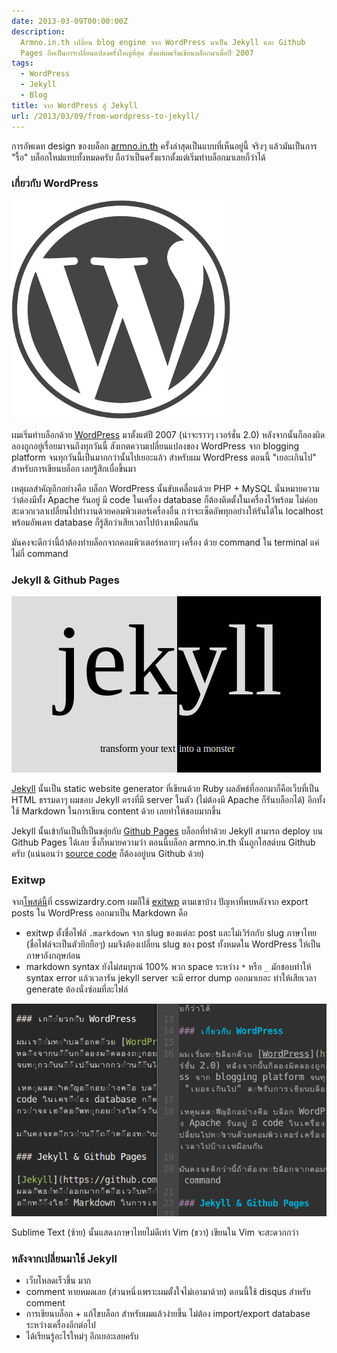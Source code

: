 ```yaml
---
date: 2013-03-09T00:00:00Z
description:
  Armno.in.th เปลี่ยน blog engine จาก WordPress มาเป็น Jekyll และ Github
  Pages ถือเป็นการเปลี่ยนแปลงครั้งใหญ่ที่สุด ตั้งแต่ผมเริ่มเขียนบล็อกมาเมื่อปี 2007
tags:
  - WordPress
  - Jekyll
  - Blog
title: จาก WordPress สู่ Jekyll
url: /2013/03/09/from-wordpress-to-jekyll/
---
```


การอัพเดท design ของบล็อก [armno.in.th](http://armno.in.th) ครั้งล่าสุดเป็นแบบที่เห็นอยู่นี้ จริงๆ แล้วมันเป็นการ "รื้อ" บล็อกใหม่แทบทั้งหมดครับ ถือว่าเป็นครั้งแรกตั้งแต่เริ่มทำบล็อกมาเลยก็ว่าได้

### เกี่ยวกับ WordPress

<div class="text-center">
  <img src="images/8540179341_f34d468c82_o.png" alt="WordPress Logo">
</div>

ผมเริ่มทำบล็อกด้วย [WordPress](http://wordpress.org) มาตั้งแต่ปี 2007 (น่าจะราวๆ เวอร์ชั่น 2.0) หลังจากนั้นก็ลองผิดลองถูกอยู่เรื่อยมาจนถึงทุกวันนี้ สังเกตความเปลี่ยนแปลงของ WordPress จาก blogging platform จนทุกวันนี้เป็นมากกว่านั้นไปเยอะแล้ว สำหรับผม WordPress ตอนนี้ "เยอะเกินไป" สำหรับการเขียนบล็อก เลยรู้สึกเบื่อขึ้นมา

เหตุผลสำคัญอีกอย่างคือ บล็อก WordPress นั้นขับเคลื่อนด้วย PHP + MySQL นั่นหมายความว่าต้องมีทั้ง Apache รันอยู่ มี code ในเครื่อง database ก็ต้องติดตั้งในเครื่องไว้พร้อม ไม่ค่อยสะดวกเวลาเปลี่ยนไปทำงานด้วยคอมพิวเตอร์เครื่องอื่น กว่าจะเซ็ตอัพทุกอย่างให้รันได้ใน localhost พร้อมอัพเดท database ก็รู้สึกว่าเสียเวลาไปบ้างเหมือนกัน

มันคงจะดีกว่านี้ถ้าต้องทำบล็อกจากคอมพิวเตอร์หลายๆ เครื่อง ด้วย command ใน terminal แค่ไม่กี่ command

### Jekyll & Github Pages

<div class="text-center">
  <img src="images/8540179349_5cb4d1be5f_o.png" alt="Jekyll Blog Engine">
</div>

[Jekyll](https://github.com/mojombo/jekyll) นั้นเป็น static website generator ที่เขียนด้วย Ruby ผลลัพธ์ที่ออกมาก็คือเว็บที่เป็น HTML ธรรมดาๆ ผมชอบ Jekyll ตรงที่มี server ในตัว (ไม่ต้องมี Apache ก็รันบล็อกได้) อีกทั้งใช้ Markdown ในการเขียน content ด้วย เลยทำให้ชอบมากขึ้น

Jekyll นั้นเข้ากันเป็นปี่เป็นขลุ่ยกับ [Github Pages](http://pages.github.com/) บล็อกที่ทำด้วย Jekyll สามารถ deploy บน Github Pages ได้เลย ซึ่งก็หมายความว่า ตอนนี้บล็อก armno.in.th นั้นถูกโฮสต์บน Github ครับ (แน่นอนว่า [source code](https://github.com/armno/armno.github.com) ก็ต้องอยู่บน Github ด้วย)

### Exitwp

จาก[โพสต์นี้](http://csswizardry.com/2012/12/a-new-css-wizardry/)ที่ csswizardry.com ผมก็ใช้ [exitwp](https://github.com/thomasf/exitwp) ตามเขาบ้าง ปัญหาที่พบหลังจาก export posts ใน WordPress ออกมาเป็น Markdown คือ

- exitwp ตั้งชื่อไฟล์ `.markdown` จาก slug ของแต่ละ post และไม่เวิร์กกับ slug ภาษาไทย (ชื่อไฟล์จะเป็นตัวยึกยือๆ) ผมจึงต้องเปลี่ยน slug ของ post ทั้งหมดใน WordPress ให้เป็นภาษาอังกฤษก่อน
- markdown syntax ยังไม่สมบูรณ์ 100% พวก space ระหว่าง `*` หรือ `_` มักชอบทำให้ syntax error แล้วเวลารัน jekyll server จะมี error dump ออกมาเยอะ ทำให้เสียเวลา generate ต้องนั่งซ่อมที่ละไฟล์

<div class="text-center">
  <img src="images/8541290168_e6cc784e3d_o.png" alt="Sublime Text vs Vim">
  <p>Sublime Text (ซ้าย) นั้นแสดงภาษาไทยไม่ดีเท่า Vim (ขวา) เขียนใน Vim จะสะดวกกว่า</p>
</div>

### หลังจากเปลี่ยนมาใช้ Jekyll

- เว็บโหลดเร็วขึ้น มาก
- comment หายหมดเลย (ส่วนหนึ่งเพราะผมตั้งใจไม่เอามาด้วย) ตอนนี้ใช้ disqus สำหรับ comment
- การเขียนบล็อก + แก้ไขบล็อก สำหรับผมแล้วง่ายขึ้น ไม่ต้อง import/export database ระหว่างเครื่องอีกต่อไป
- ได้เรียนรู้อะไรใหม่ๆ อีกเยอะเลยครับ
